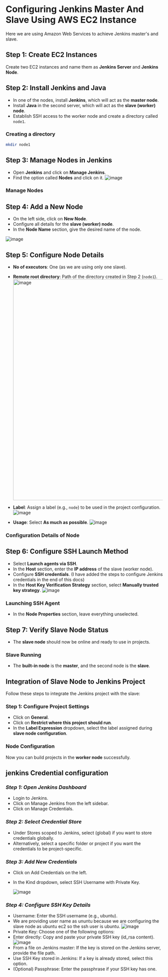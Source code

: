 # Configuring Jenkins Master And Slave Using AWS EC2 Instance

Here we are using Amazon Web Services to achieve Jenkins master's and slave.

## Step 1: Create EC2 Instances
Create two EC2 instances and name them as **Jenkins Server** and **Jenkins Node**.

## Step 2: Install Jenkins and Java
- In one of the nodes, install **Jenkins**, which will act as the **master node**.
- Install **Java** in the second server, which will act as the **slave (worker) node**.
- Establish SSH access to the worker node and create a directory called `node1`.

### Creating a directory
```bash
mkdir node1
```

## Step 3: Manage Nodes in Jenkins
- Open **Jenkins** and click on **Manage Jenkins**.
- Find the option called **Nodes** and click on it.
  ![image](https://github.com/user-attachments/assets/23463982-195a-4f14-8ae1-f98219039371)


### Manage Nodes

## Step 4: Add a New Node
- On the left side, click on **New Node**.
- Configure all details for the **slave (worker) node**.
- In the **Node Name** section, give the desired name of the node.

![image](https://github.com/user-attachments/assets/664b084e-dda7-4839-a329-93bed57d8d1f)

## Step 5: Configure Node Details
- **No of executors**: One (as we are using only one slave).
- **Remote root directory**: Path of the directory created in Step 2 (`node1`).
  <img width="706" alt="image" src="https://github.com/user-attachments/assets/b2afdd0f-44a8-4087-9051-69cf4d3e0897" />

- **Label**: Assign a label (e.g., `node`) to be used in the project configuration.
  ![image](https://github.com/user-attachments/assets/bc148f42-8c24-4a60-8bfc-0b05cadbe7fc)

- **Usage**: Select **As much as possible**.
  ![image](https://github.com/user-attachments/assets/151b989c-3b81-4ddc-a711-8b46ccb00895)

### Configuration Details of Node

## Step 6: Configure SSH Launch Method
- Select **Launch agents via SSH**.
- In the **Host** section, enter the **IP address** of the slave (worker node).
- Configure **SSH credentials**.  (I have added the steps to configure Jenkins credentials in the end of this docs)
- In the **Host Key Verification Strategy** section, select **Manually trusted key strategy**.
  ![image](https://github.com/user-attachments/assets/efcdbac1-cddd-4e46-9aee-4836eef2f864)

### Launching SSH Agent

- In the **Node Properties** section, leave everything unselected.

## Step 7: Verify Slave Node Status
- The **slave node** should now be online and ready to use in projects.

### Slave Running
- The **built-in node** is the **master**, and the second node is the **slave**.

## Integration of Slave Node to Jenkins Project

Follow these steps to integrate the Jenkins project with the slave:

### Step 1: Configure Project Settings
- Click on **General**.
- Click on **Restrict where this project should run**.
- In the **Label Expression** dropdown, select the label assigned during **slave node configuration**.

### Node Configuration

Now you can build projects in the **worker node** successfully.


## jenkins Credential configuration

### *Step 1: Open Jenkins Dashboard*
- Login to Jenkins.
- Click on Manage Jenkins from the left sidebar.
- Click on Manage Credentials.

### *Step 2: Select Credential Store*
- Under Stores scoped to Jenkins, select (global) if you want to store credentials globally.
- Alternatively, select a specific folder or project if you want the credentials to be project-specific.

### *Step 3: Add New Credentials*
- Click on Add Credentials on the left.
- In the Kind dropdown, select SSH Username with Private Key.

  ![image](https://github.com/user-attachments/assets/c8eb3ce3-ac4c-425b-8c78-8e3c9f0c2ac2)

### *Step 4: Configure SSH Key Details*
- Username: Enter the SSH username (e.g., ubuntu).
- We are providing user name as ununtu because we are configuring the slave node as ubuntu ec2 so the ssh user is ubuntu.
  ![image](https://github.com/user-attachments/assets/6799d42a-ea1b-4775-a77c-60c8bef07a4e)
- Private Key: Choose one of the following options:
- Enter directly: Copy and paste your private SSH key (id_rsa content).
  ![image](https://github.com/user-attachments/assets/ac32a03f-68e4-4dae-96bb-3789814cb035)
- From a file on Jenkins master: If the key is stored on the Jenkins server, provide the file path.
- Use SSH Key stored in Jenkins: If a key is already stored, select this option.
- (Optional) Passphrase: Enter the passphrase if your SSH key has one.
